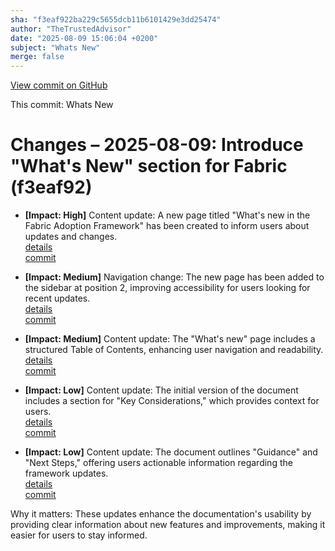 ```yaml
---
sha: "f3eaf922ba229c5655dcb11b6101429e3dd25474"
author: "TheTrustedAdvisor"
date: "2025-08-09 15:06:04 +0200"
subject: "Whats New"
merge: false
---
```


[View commit on GitHub](https://github.com/TheTrustedAdvisor/FabricAdoptionFramework/commit/f3eaf922ba229c5655dcb11b6101429e3dd25474)

This commit: Whats New

# Changes – 2025-08-09: Introduce "What's New" section for Fabric (f3eaf92)

- **[Impact: High]** Content update: A new page titled "What's new in the Fabric Adoption Framework" has been created to inform users about updates and changes.  
   [details](/docs/about/changes/2025-08-09-whats-new)  
   [commit](https://github.com/TheTrustedAdvisor/FabricAdoptionFramework/commit/f3eaf922ba229c5655dcb11b6101429e3dd25474)  

- **[Impact: Medium]** Navigation change: The new page has been added to the sidebar at position 2, improving accessibility for users looking for recent updates.  
   [details](/docs/about/changes/2025-08-09-whats-new)  
   [commit](https://github.com/TheTrustedAdvisor/FabricAdoptionFramework/commit/f3eaf922ba229c5655dcb11b6101429e3dd25474)  

- **[Impact: Medium]** Content update: The "What's new" page includes a structured Table of Contents, enhancing user navigation and readability.  
   [details](/docs/about/changes/2025-08-09-whats-new)  
   [commit](https://github.com/TheTrustedAdvisor/FabricAdoptionFramework/commit/f3eaf922ba229c5655dcb11b6101429e3dd25474)  

- **[Impact: Low]** Content update: The initial version of the document includes a section for "Key Considerations," which provides context for users.  
   [details](/docs/about/changes/2025-08-09-whats-new)  
   [commit](https://github.com/TheTrustedAdvisor/FabricAdoptionFramework/commit/f3eaf922ba229c5655dcb11b6101429e3dd25474)  

- **[Impact: Low]** Content update: The document outlines "Guidance" and "Next Steps," offering users actionable information regarding the framework updates.  
   [details](/docs/about/changes/2025-08-09-whats-new)  
   [commit](https://github.com/TheTrustedAdvisor/FabricAdoptionFramework/commit/f3eaf922ba229c5655dcb11b6101429e3dd25474)  

Why it matters: These updates enhance the documentation's usability by providing clear information about new features and improvements, making it easier for users to stay informed.
